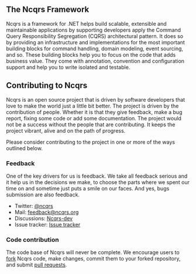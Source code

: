 The Ncqrs Framework
-------------------

Ncqrs is a framework for .NET helps build scalable, extensible and maintainable
applications by supporting developers apply the Command Query Responsibility
Segregation (CQRS) architectural pattern. It does so by providing an
infrastructure and implementations for the most important building blocks for
command handling, domain modeling, event sourcing, and so. These building blocks
help you to focus on the code that adds business value. They come with
annotation, convention and configuration support and help you to write isolated
and testable.

Contributing to Ncqrs
---------------------

Ncqrs is an open source project that is driven by software developers that love 
to make the world just a little bit better. The project is driven by the 
contribution of people. Whether it is that they give feedback, make a bug 
report, fixing some code or add some documentation. The project would not be a 
success without the people that are contributing. It keeps the project vibrant, 
alive and on the path of progress.

Please consider contributing to the project in one or more of the ways outlined 
below.

### Feedback ###
One of the key drivers for us is feedback. We take all feedback serious and it 
help us in the decisions we make, to choose the parts where we spent our time on
and sometime just puts a smile on our faces. And yes, bugs submission are also
feedback.

* Twitter: [@ncqrs](http://twitter.com/ncqrs/)
* Mail: [feedback@ncqrs.org](mailto:feedback@ncqrs.org)
* Discussions: [Ncqrs-dev](http://groups.google.com/group/ncqrs-dev)
* Issue tracker: [Issue tracker](http://github.com/ncqrs/ncqrs/issues)

### Code contribution ###
The code base of Ncqrs will never be complete. We encourage users to 
[fork](http://help.github.com/forking/) Ncqrs code, make changes, commit them 
to your forked repository, and submit 
[pull requests](http://github.com/guides/pull-requests).
